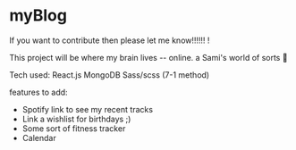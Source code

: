 # myBlog

If you want to contribute then please let me know!!!!!! !

This project will be where my brain lives -- online.
a Sami's world of sorts 🤔

Tech used:
React.js
MongoDB
Sass/scss (7-1 method)


features to add:
* Spotify link to see my recent tracks
* Link a wishlist for birthdays ;) 
* Some sort of fitness tracker
* Calendar
